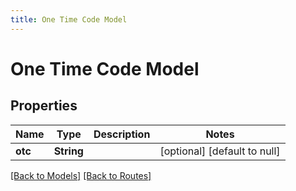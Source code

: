 ```yaml
---
title: One Time Code Model
---
```


# One Time Code Model
## Properties

| Name | Type | Description | Notes |
|------------ | ------------- | ------------- | -------------|
| **otc** | **String** |  | [optional] [default to null] |

[[Back to Models]](../overview#models) [[Back to Routes]](../overview#routes)


